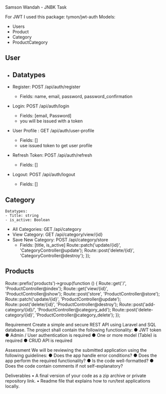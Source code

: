 Samson Wandah - JNBK Task



For JWT I used this package: tymon/jwt-auth
Models:
- Users
- Product
- Category
- ProductCategory

## User
- Datatypes
    -- 
- Register: POST  /api/auth/register
    - Fields: name, email, password, password_confirmation

- Login: POST /api/auth/login
    - Fields: [email, Password]   
    - you will be issued with a token

- User Profile : GET  /api/auth/user-profile
    - Fields: []
    - use issued token to get user profile

- Refresh Token: POST	/api/auth/refresh
    - Fields: []
- Logout: POST	/api/auth/logout
    - Fields: []

## Category
    Datatypes:
    - Title: string
    - is_active: Boolean

- All Categories:  GET /api/category
- View Category: GET /api/category/view/{id}
- Save New Category: POST /api/category/store
    - Fields: [title, is_active]
        Route::patch('update/{id}', 'CategoryController@update');
        Route::post('delete/{id}', 'CategoryController@destroy');
    });
## Products
Route::prefix('products')->group(function () {
        Route::get('/', 'ProductController@index');
        Route::get('view/{id}', 'ProductController@show');
        Route::post('store', 'ProductController@store');
        Route::patch('update/{id}', 'ProductController@update');
        Route::post('delete/{id}', 'ProductController@destroy');
        Route::post('add-category/{id}/', 'ProductController@category_add');
        Route::post('delete-category/{id}', 'ProductController@category_delete');
    });








Requirement
Create a simple and secure REST API using Laravel and SQL database.
The project shall contain the following functionality:
● JWT token
● Admin / User authentication is required
● One or more model (Table) is required
● CRUD API is required

Assessment
We will be reviewing the submitted application using the following guidelines:
● Does the app handle error conditions?
● Does the app perform the required functionality?
● Is the code well-formatted?
● Does the code contain comments if not self-explanatory?

Deliverables
• A final version of your code as a zip archive or private repository link.
• Readme file that explains how to run/test applications locally.
